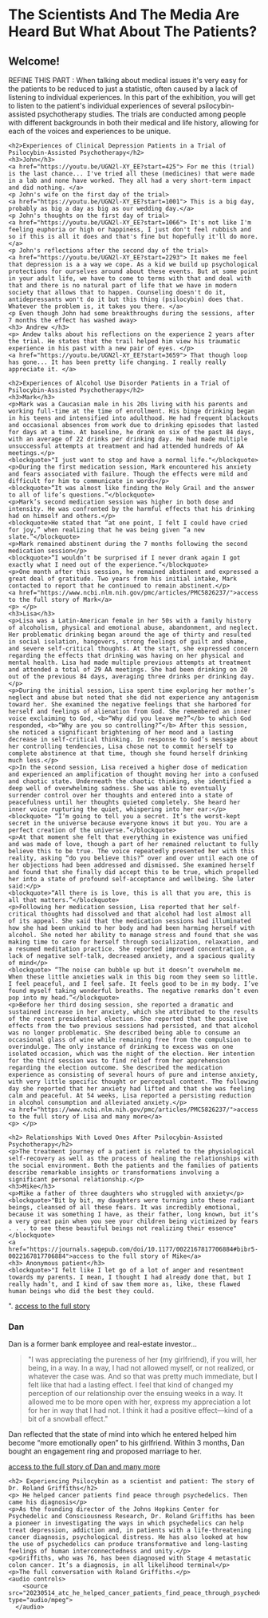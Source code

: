 <html> 
  <head>
    <title>patient experiences on psychedelics</title> 
  </head>
  <body> 
    <h1>The Scientists And The Media Are Heard But What About The Patients?</h1> 
    <h2>Welcome!</h2>
    <p>REFINE THIS PART : When talking about medical issues it's very easy for the patients to be reduced to just a statistic, often caused by a lack of listening to individual experiences. In this part of the exhibition, you will get to listen to the patient's individual experiences of several psilocybin-assisted psychotherapy studies. The trials are conducted among people with different backgrounds in both their medical and life history, allowing for each of the voices and experiences to be unique.</p>
    <p> </p>
    
    <h2>Experiences of Clinical Depression Patients in a Trial of Psilocybin-Assisted Psychotherapy</h2>
    <h3>John</h3>
    <a href="https://youtu.be/UGN2l-XY_EE?start=425"> For me this (trial) is the last chance... I've tried all these (medicines) that were made in a lab and none have worked. They all had a very short-term impact and did nothing. </a>
    <p John's wife on the first day of the trial> 
    <a href="https://youtu.be/UGN2l-XY_EE?start=1001"> This is a big day, probably as big a day as big as our wedding day.</a>
    <p John's thoughts on the first day of trial>
    <a href="https://youtu.be/UGN2l-XY_EE?start=1066"> It's not like I'm feeling euphoria or high or happiness, I just don't feel rubbish and so if this is all it does and that's fine but hopefully it'll do more.</a>
    <p John's reflections after the second day of the trial>
    <a href="https://youtu.be/UGN2l-XY_EE?start=2293"> It makes me feel that depression is a a way we cope. As a kid we build up psychological protections for ourselves around about these events. But at some point in your adult life, we have to come to terms with that and deal with that and there is no natural part of life that we have in modern society that allows that to happen. Counseling doesn't do it, antidepressants won't do it but this thing (psilocybin) does that. Whatever the problem is, it takes you there. </a>
    <p Even though John had some breakthroughs during the sessions, after 7 months the effect has washed away>
    <h3> Andrew </h3>
    <p> Andew talks about his reflections on the experience 2 years after the trial. He states that the trail helped him view his traumatic experience in his past with a new pair of eyes. </p>
    <a href="https://youtu.be/UGN2l-XY_EE?start=3659"> That though loop has gone... It has been pretty life changing. I really really appreciate it. </a>

    <h2>Experiences of Alcohol Use Disorder Patients in a Trial of Psilocybin-Assisted Psychotherapy</h2>
    <h3>Mark</h3>
    <p>Mark was a Caucasian male in his 20s living with his parents and working full-time at the time of enrollment. His binge drinking began in his teens and intensified into adulthood. He had frequent blackouts and occasional absences from work due to drinking episodes that lasted for days at a time. At baseline, he drank on six of the past 84 days, with an average of 22 drinks per drinking day. He had made multiple unsuccessful attempts at treatment and had attended hundreds of AA meetings.</p>
    <blockquote>"I just want to stop and have a normal life."</blockquote>	
    <p>During the first medication session, Mark encountered his anxiety and fears associated with failure. Though the effects were mild and difficult for him to communicate in words</p>
    <blockquote>“It was almost like finding the Holy Grail and the answer to all of life’s questions.”</blockquote>
    <p>Mark’s second medication session was higher in both dose and intensity. He was confronted by the harmful effects that his drinking had on himself and others.</p>
    <blockquote>He stated that “at one point, I felt I could have cried for joy,” when realizing that he was being given “a new slate.”</blockquote>
    <p>Mark remained abstinent during the 7 months following the second medication session</p>
    <blockquote>“I wouldn’t be surprised if I never drank again I got exactly what I need out of the experience.”</blockquote>
    <p>One month after this session, he remained abstinent and expressed a great deal of gratitude. Two years from his initial intake, Mark contacted to report that he continued to remain abstinent.</p>
    <a href="https://www.ncbi.nlm.nih.gov/pmc/articles/PMC5826237/">access to the full story of Mark</a>
    <p> </p> 
    <h3>Lisa</h3>
    <p>Lisa was a Latin-American female in her 50s with a family history of alcoholism, physical and emotional abuse, abandonment, and neglect. Her problematic drinking began around the age of thirty and resulted in social isolation, hangovers, strong feelings of guilt and shame, and severe self-critical thoughts. At the start, she expressed concern regarding the effects that drinking was having on her physical and mental health. Lisa had made multiple previous attempts at treatment and attended a total of 29 AA meetings. She had been drinking on 20 out of the previous 84 days, averaging three drinks per drinking day.</p>
    <p>During the initial session, Lisa spent time exploring her mother’s neglect and abuse but noted that she did not experience any antagonism toward her. She examined the negative feelings that she harbored for herself and feelings of alienation from God. She remembered an inner voice exclaiming to God, <b>“Why did you leave me?”</b> to which God responded, <b>“Why are you so controlling?”</b> After this session, she noticed a significant brightening of her mood and a lasting decrease in self-critical thinking. In response to God’s message about her controlling tendencies, Lisa chose not to commit herself to complete abstinence at that time, though she found herself drinking much less.</p>
    <p>In the second session, Lisa received a higher dose of medication and experienced an amplification of thought moving her into a confused and chaotic state. Underneath the chaotic thinking, she identified a deep well of overwhelming sadness. She was able to eventually surrender control over her thoughts and entered into a state of peacefulness until her thoughts quieted completely. She heard her inner voice rupturing the quiet, whispering into her ear:</p>
    <blockquote> “I’m going to tell you a secret. It’s the worst-kept secret in the universe because everyone knows it but you. You are a perfect creation of the universe.”</blockquote>
    <p>At that moment she felt that everything in existence was unified and was made of love, though a part of her remained reluctant to fully believe this to be true. The voice repeatedly presented her with this reality, asking “do you believe this?” over and over until each one of her objections had been addressed and dismissed. She examined herself and found that she finally did accept this to be true, which propelled her into a state of profound self-acceptance and wellbeing. She later said:</p>
    <blockquote>“All there is is love, this is all that you are, this is all that matters.”</blockquote>
    <p>Following her medication session, Lisa reported that her self-critical thoughts had dissolved and that alcohol had lost almost all of its appeal. She said that the medication sessions had illuminated how she had been unkind to her body and had been harming herself with alcohol. She noted her ability to manage stress and found that she was making time to care for herself through socialization, relaxation, and a resumed meditation practice. She reported improved concentration, a lack of negative self-talk, decreased anxiety, and a spacious quality of mind</p>
    <blockquote> “The noise can bubble up but it doesn’t overwhelm me. When these little anxieties walk in this big room they seem so little. I feel peaceful, and I feel safe. It feels good to be in my body. I’ve found myself taking wonderful breaths. The negative remarks don’t even pop into my head.”</blockquote>
    <p>Before her third dosing session, she reported a dramatic and sustained increase in her anxiety, which she attributed to the results of the recent presidential election. She reported that the positive effects from the two previous sessions had persisted, and that alcohol was no longer problematic. She described being able to consume an occasional glass of wine while remaining free from the compulsion to overindulge. The only instance of drinking to excess was on one isolated occasion, which was the night of the election. Her intention for the third session was to find relief from her apprehension regarding the election outcome. She described the medication experience as consisting of several hours of pure and intense anxiety, with very little specific thought or perceptual content. The following day she reported that her anxiety had lifted and that she was feeling calm and peaceful. At 54 weeks, Lisa reported a persisting reduction in alcohol consumption and alleviated anxiety.</p>
    <a href="https://www.ncbi.nlm.nih.gov/pmc/articles/PMC5826237/">access to the full story of Lisa and many more</a>
    <p> </p> 

    <h2> Relationships With Loved Ones After Psilocybin-Assisted Psychotherapy</h2>
    <p>The treatment journey of a patient is related to the physiological self-recovery as well as the process of healing the relationships with the social environment. Both the patients and the families of patients describe remarkable insights or transformations involving a significant personal relationship.</p>
    <h3>Mike</h3>
    <p>Mike a father of three daughters who struggled with anxiety</p>
    <blockquote>"Bit by bit, my daughters were turning into these radiant beings, cleansed of all these fears. It was incredibly emotional, because it was something I have, as their father, long known, but it’s a very great pain when you see your children being victimized by fears . . . to see these beautiful beings not realizing their essence"</blockquote>
    <a href="https://journals.sagepub.com/doi/10.1177/0022167817706884#bibr5-0022167817706884">access to the full story of Mike</a>
    <h3> Anonymous patient</h3>
    <blockquote>"I felt like I let go of a lot of anger and resentment towards my parents. I mean, I thought I had already done that, but I really hadn’t, and I kind of saw them more as, like, these flawed human beings who did the best they could.
".</blockquote>
    <a href="https://journals.sagepub.com/doi/10.1177/0022167817706884#bibr5-0022167817706884">access to the full story</a>
    <h3>Dan</h3>
    <p>Dan is a former bank employee and real-estate investor...</p>
    <blockquote>"I was appreciating the pureness of her (my girlfriend), if you will, her being, in a way. In a way, I had not allowed myself, or not realized, or whatever the case was. And so that was pretty much immediate, but I felt like that had a lasting effect. I feel that kind of changed my perception of our relationship over the ensuing weeks in a way. It allowed me to be more open with her, express my appreciation a lot for her in way that I had not. I think it had a positive effect—kind of a bit of a snowball effect."</blockquote>
    <p>Dan reflected that the state of mind into which he entered helped him become “more emotionally open” to his girlfriend. Within 3 months, Dan bought an engagement ring and proposed marriage to her.</p>
    <a href="https://journals.sagepub.com/doi/10.1177/0022167817706884#bibr5-0022167817706884">access to the full story of Dan and many more</a>
    <p> </p>
    
    <h2> Experiencing Psilocybin as a scientist and patient: The story of Dr. Roland Griffiths</h2>
    <p> He helped cancer patients find peace through psychedelics. Then came his diagnosis</p>
    <p>As the founding director of the Johns Hopkins Center for Psychedelic and Consciousness Research, Dr. Roland Griffiths has been a pioneer in investigating the ways in which psychedelics can help treat depression, addiction and, in patients with a life-threatening cancer diagnosis, psychological distress. He has also looked at how the use of psychedelics can produce transformative and long-lasting feelings of human interconnectedness and unity.</p> 
    <p>Griffiths, who was 76, has been diagnosed with Stage 4 metastatic colon cancer. It’s a diagnosis, in all likelihood terminal</p>
    <p>The full conversation with Roland Griffiths.</p>
    <audio controls>
        <source src="20230514_atc_he_helped_cancer_patients_find_peace_through_psychedelics_then_came_his_diagnosis.mp3" type="audio/mpeg">
      </audio>
</body>
</html>

